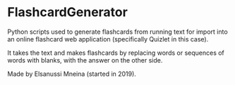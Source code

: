 # FlashcardGenerator

Python scripts used to generate flashcards from running text
for import into an online flashcard web application (specifically Quizlet in this case).

It takes the text and makes flashcards by replacing words or sequences of words with blanks, with the answer on the other side.

Made by Elsanussi Mneina (started in 2019).
